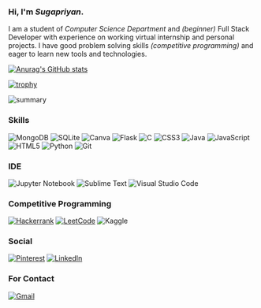 ### Hi, I'm *Sugapriyan*.


I am a student of *Computer Science Department* and *(beginner)* Full Stack Developer with experience on working virtual internship and personal projects.
I have good problem solving skills *(competitive programming)* and eager to learn new tools and technologies.


[![Anurag's GitHub stats](https://github-readme-stats-sigma-lemon.vercel.app/api?username=Sugapriyan-P-K&theme=github_dark_dimmed&show_icons=true)](https://github.com/anuraghazra/github-readme-stats)

[![trophy](https://github-profile-trophy.vercel.app/?username=Sugapriyan-P-K&theme=dark_dimmed)](https://github.com/Sugapriyan-P-K/github-profile-trophy)

<!-- [![Top Langs](https://github-readme-stats.vercel.app/api/top-langs/?username=Sugapriyan-P-K&hide_progress=true)](https://github.com/anuraghazra/github-readme-stats) -->

![summary](http://github-profile-summary-cards.vercel.app/api/cards/profile-details?username=Sugapriyan-P-K&theme=github_dark)

### Skills

![MongoDB](https://img.shields.io/badge/MongoDB-%234ea94b.svg?style=for-the-badge&logo=mongodb&logoColor=white) 
![SQLite](https://img.shields.io/badge/sqlite-%2307405e.svg?style=for-the-badge&logo=sqlite&logoColor=white) 
![Canva](https://img.shields.io/badge/Canva-%2300C4CC.svg?style=for-the-badge&logo=Canva&logoColor=white) 
![Flask](https://img.shields.io/badge/flask-%23000.svg?style=for-the-badge&logo=flask&logoColor=white) 
![C](https://img.shields.io/badge/c-%2300599C.svg?style=for-the-badge&logo=c&logoColor=white) 
![CSS3](https://img.shields.io/badge/css3-%231572B6.svg?style=for-the-badge&logo=css3&logoColor=white) 
![Java](https://img.shields.io/badge/java-%23ED8B00.svg?style=for-the-badge&logo=openjdk&logoColor=white) 
![JavaScript](https://img.shields.io/badge/javascript-%23323330.svg?style=for-the-badge&logo=javascript&logoColor=%23F7DF1E) 
![HTML5](https://img.shields.io/badge/html5-%23E34F26.svg?style=for-the-badge&logo=html5&logoColor=white) 
![Python](https://img.shields.io/badge/python-3670A0?style=for-the-badge&logo=python&logoColor=ffdd54) 
![Git](https://img.shields.io/badge/git-%23F05033.svg?style=for-the-badge&logo=git&logoColor=white) 

### IDE
![Jupyter Notebook](https://img.shields.io/badge/jupyter-%23FA0F00.svg?style=for-the-badge&logo=jupyter&logoColor=white) 
![Sublime Text](https://img.shields.io/badge/sublime_text-%23575757.svg?style=for-the-badge&logo=sublime-text&logoColor=important) 
![Visual Studio Code](https://img.shields.io/badge/Visual%20Studio%20Code-0078d7.svg?style=for-the-badge&logo=visual-studio-code&logoColor=white) 

### Competitive Programming
[![Hackerrank](https://img.shields.io/badge/-Hackerrank-2EC866?style=for-the-badge&logo=HackerRank&logoColor=white)](https://www.hackerrank.com/sugapriyan2003) 
[![LeetCode](https://img.shields.io/badge/LeetCode-000000?style=for-the-badge&logo=LeetCode&logoColor=#d16c06)](https://leetcode.com/sugapriyan2003/) 
![Kaggle](https://img.shields.io/badge/Kaggle-035a7d?style=for-the-badge&logo=kaggle&logoColor=white) 

### Social
[![Pinterest](https://img.shields.io/badge/Pinterest-%23E60023.svg?style=for-the-badge&logo=Pinterest&logoColor=white)](https://in.pinterest.com/spmsiva936/) 
[![LinkedIn](https://img.shields.io/badge/linkedin-%230077B5.svg?style=for-the-badge&logo=linkedin&logoColor=white)](https://www.linkedin.com/in/sugapriyanpk/) 

### For Contact
[![Gmail](https://img.shields.io/badge/Gmail-D14836?style=for-the-badge&logo=gmail&logoColor=white)](mailto:sugapriyan2003@gmail.com)
